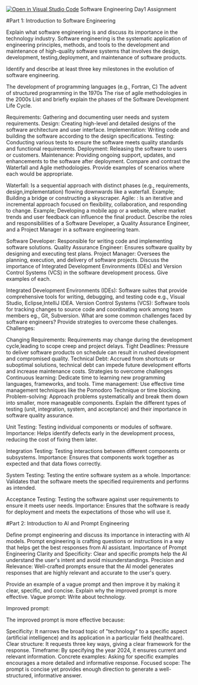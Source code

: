 [![Open in Visual Studio Code](https://classroom.github.com/assets/open-in-vscode-2e0aaae1b6195c2367325f4f02e2d04e9abb55f0b24a779b69b11b9e10269abc.svg)](https://classroom.github.com/online_ide?assignment_repo_id=15619533&assignment_repo_type=AssignmentRepo)
Software Engineering Day1 Assignment

#Part 1: Introduction to Software Engineering

Explain what software engineering is and discuss its importance in the technology industry. Software engineering is the systematic application of engineering principles, methods, and tools to the development and maintenance of high-quality software systems that involves the design, development, testing,deployment, and maintenance of software products.

Identify and describe at least three key milestones in the evolution of software engineering.

The development of programming languages (e.g., Fortran, C)
The advent of structured programming in the 1970s
The rise of agile methodologies in the 2000s
List and briefly explain the phases of the Software Development Life Cycle.

Requirements: Gathering and documenting user needs and system requirements.
Design: Creating high-level and detailed designs of the software architecture and user interface.
Implementation: Writing code and building the software according to the design specifications.
Testing: Conducting various tests to ensure the software meets quality standards and functional requirements.
Deployment: Releasing the software to users or customers.
Maintenance: Providing ongoing support, updates, and enhancements to the software after deployment.
Compare and contrast the Waterfall and Agile methodologies. Provide examples of scenarios where each would be appropriate.

Waterfall: Is a sequential approach with distinct phases (e.g., requirements, design,implementation) flowing downwards like a waterfall. Example; Building a bridge or constructing a skyscraper.
Agile: : Is an iterative and incremental approach focused on flexibility, collaboration, and responding to change. Example; Developing a mobile app or a website, where market trends and user feedback can influence the final product.
Describe the roles and responsibilities of a Software Developer, a Quality Assurance Engineer, and a Project Manager in a software engineering team.

Software Developer: Responsible for writing code and implementing software solutions.
Quality Assurance Engineer: Ensures software quality by designing and executing test plans.
Project Manager: Oversees the planning, execution, and delivery of software projects.
Discuss the importance of Integrated Development Environments (IDEs) and Version Control Systems (VCS) in the software development process. Give examples of each.

Integrated Development Environments (IDEs): Software suites that provide comprehensive tools for writing, debugging, and testing code e.g., Visual Studio, Eclipse,IntelliJ IDEA.
Version Control Systems (VCS): Software tools for tracking changes to source code and coordinating work among team members eg., Git, Subversion.
What are some common challenges faced by software engineers? Provide strategies to overcome these challenges. Challenges:

Changing Requirements: Requirements may change during the development cycle,leading to scope creep and project delays.
Tight Deadlines: Pressure to deliver software products on schedule can result in rushed development and compromised quality.
Technical Debt: Accrued from shortcuts or suboptimal solutions, technical debt can impede future development efforts and increase maintenance costs. Strategies to overcome challenges
Continuous learning: Dedicate time to learning new programming languages, frameworks, and tools.
Time management: Use effective time management techniques like the Pomodoro Technique or time blocking.
Problem-solving: Approach problems systematically and break them down into smaller, more manageable components.
Explain the different types of testing (unit, integration, system, and acceptance) and their importance in software quality assurance.

Unit Testing: Testing individual components or modules of software. Importance: Helps identify defects early in the development process, reducing the cost of fixing them later.

Integration Testing: Testing interactions between different components or subsystems. Importance: Ensures that components work together as expected and that data flows correctly.

System Testing: Testing the entire software system as a whole. Importance: Validates that the software meets the specified requirements and performs as intended.

Acceptance Testing: Testing the software against user requirements to ensure it meets user needs. Importance: Ensures that the software is ready for deployment and meets the expectations of those who will use it.

#Part 2: Introduction to AI and Prompt Engineering

Define prompt engineering and discuss its importance in interacting with AI models. Prompt engineering is crafting questions or instructions in a way that helps get the best responses from AI assistant. Importance of Prompt Engineering Clarity and Specificity: Clear and specific prompts help the AI understand the user's intent and avoid misunderstandings. Precision and Relevance: Well-crafted prompts ensure that the AI model generates responses that are highly relevant and accurate to the user's query.

Provide an example of a vague prompt and then improve it by making it clear, specific, and concise. Explain why the improved prompt is more effective. Vague prompt: Write about technology.

Improved prompt:

The improved prompt is more effective because:

Specificity: It narrows the broad topic of "technology" to a specific aspect (artificial intelligence) and its application in a particular field (healthcare).
Clear structure: It requests three key ways, giving a clear framework for the response.
Timeframe: By specifying the year 2024, it ensures current and relevant information.
Concrete examples: Asking for specific examples encourages a more detailed and informative response.
Focused scope: The prompt is concise yet provides enough direction to generate a well-structured, informative answer.